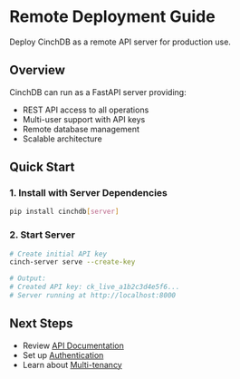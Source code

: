 # Remote Deployment Guide

Deploy CinchDB as a remote API server for production use.

## Overview

CinchDB can run as a FastAPI server providing:
- REST API access to all operations
- Multi-user support with API keys
- Remote database management
- Scalable architecture

## Quick Start

### 1. Install with Server Dependencies
```bash
pip install cinchdb[server]
```

### 2. Start Server
```bash
# Create initial API key
cinch-server serve --create-key

# Output:
# Created API key: ck_live_a1b2c3d4e5f6...
# Server running at http://localhost:8000
```


## Next Steps

- Review [API Documentation](../api/endpoints.md)
- Set up [Authentication](../api/authentication.md)
- Learn about [Multi-tenancy](../concepts/multi-tenancy.md)